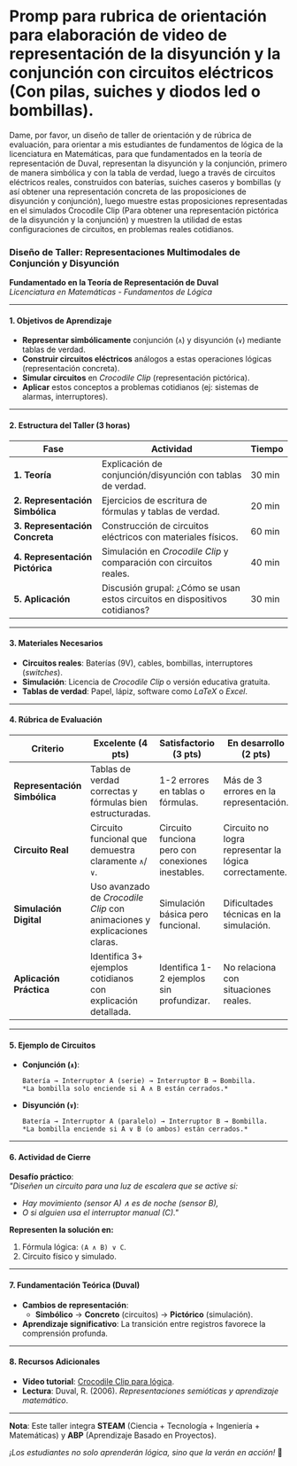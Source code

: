 # Promp para rubrica de orientación para elaboración de video de representación de la disyunción y la conjunción con circuitos eléctricos (Con pilas, suiches y diodos led o bombillas).

Dame, por favor, un diseño de taller de orientación y de rúbrica de evaluación, para orientar a mis estudiantes de fundamentos de lógica de la licenciatura en Matemáticas, para que fundamentados en la teoría de representación de Duval, representan la disyunción y la conjunción, primero de manera simbólica y con la tabla de verdad, luego a través de circuitos eléctricos reales, construidos con baterías, suiches caseros y bombillas (y así obtener una representación concreta de las proposiciones de disyunción y conjunción), luego muestre estas proposiciones representadas en el simulados Crocodile Clip (Para obtener una representación pictórica de la disyunción y la conjunción) y muestren la utilidad de estas configuraciones de circuitos, en problemas reales cotidianos.   


### **Diseño de Taller: Representaciones Multimodales de Conjunción y Disyunción**  
**Fundamentado en la Teoría de Representación de Duval**  
*Licenciatura en Matemáticas - Fundamentos de Lógica*  

---

#### **1. Objetivos de Aprendizaje**  
- **Representar simbólicamente** conjunción (`∧`) y disyunción (`∨`) mediante tablas de verdad.  
- **Construir circuitos eléctricos** análogos a estas operaciones lógicas (representación concreta).  
- **Simular circuitos** en *Crocodile Clip* (representación pictórica).  
- **Aplicar** estos conceptos a problemas cotidianos (ej: sistemas de alarmas, interruptores).  

---

#### **2. Estructura del Taller (3 horas)**  

| **Fase**          | **Actividad**                                                                 | **Tiempo** |  
|--------------------|-------------------------------------------------------------------------------|------------|  
| **1. Teoría**      | Explicación de conjunción/disyunción con tablas de verdad.                    | 30 min     |  
| **2. Representación Simbólica** | Ejercicios de escritura de fórmulas y tablas de verdad.               | 20 min     |  
| **3. Representación Concreta**  | Construcción de circuitos eléctricos con materiales físicos.           | 60 min     |  
| **4. Representación Pictórica** | Simulación en *Crocodile Clip* y comparación con circuitos reales.     | 40 min     |  
| **5. Aplicación**  | Discusión grupal: ¿Cómo se usan estos circuitos en dispositivos cotidianos?   | 30 min     |  

---

#### **3. Materiales Necesarios**  
- **Circuitos reales**: Baterías (9V), cables, bombillas, interruptores (*switches*).  
- **Simulación**: Licencia de *Crocodile Clip* o versión educativa gratuita.  
- **Tablas de verdad**: Papel, lápiz, software como *LaTeX* o *Excel*.  

---

#### **4. Rúbrica de Evaluación**  

| **Criterio**               | **Excelente (4 pts)**                                                                 | **Satisfactorio (3 pts)**                                                  | **En desarrollo (2 pts)**                                           |  
|----------------------------|--------------------------------------------------------------------------------------|----------------------------------------------------------------------------|---------------------------------------------------------------------|  
| **Representación Simbólica** | Tablas de verdad correctas y fórmulas bien estructuradas.                            | 1-2 errores en tablas o fórmulas.                                         | Más de 3 errores en la representación.                              |  
| **Circuito Real**           | Circuito funcional que demuestra claramente `∧`/`∨`.                                 | Circuito funciona pero con conexiones inestables.                          | Circuito no logra representar la lógica correctamente.              |  
| **Simulación Digital**      | Uso avanzado de *Crocodile Clip* con animaciones y explicaciones claras.             | Simulación básica pero funcional.                                          | Dificultades técnicas en la simulación.                            |  
| **Aplicación Práctica**     | Identifica 3+ ejemplos cotidianos con explicación detallada.                         | Identifica 1-2 ejemplos sin profundizar.                                   | No relaciona con situaciones reales.                                |  

---

#### **5. Ejemplo de Circuitos**  
- **Conjunción (`∧`)**:  
  ```  
  Batería → Interruptor A (serie) → Interruptor B → Bombilla.  
  *La bombilla solo enciende si A ∧ B están cerrados.*  
  ```  
- **Disyunción (`∨`)**:  
  ```  
  Batería → Interruptor A (paralelo) → Interruptor B → Bombilla.  
  *La bombilla enciende si A ∨ B (o ambos) están cerrados.*  
  ```  

---

#### **6. Actividad de Cierre**  
**Desafío práctico**:  
*"Diseñen un circuito para una luz de escalera que se active si:*  
- *Hay movimiento (sensor A) ∧ es de noche (sensor B),*  
- *O si alguien usa el interruptor manual (C)."*  

**Representen la solución en:**  
1. Fórmula lógica: `(A ∧ B) ∨ C`.  
2. Circuito físico y simulado.  

---

#### **7. Fundamentación Teórica (Duval)**  
- **Cambios de representación**:  
  - **Simbólico** → **Concreto** (circuitos) → **Pictórico** (simulación).  
- **Aprendizaje significativo**: La transición entre registros favorece la comprensión profunda.  

---

#### **8. Recursos Adicionales**  
- **Video tutorial**: [Crocodile Clip para lógica](https://youtu.be/ejemplo).  
- **Lectura**: Duval, R. (2006). *Representaciones semióticas y aprendizaje matemático*.  

---

**Nota**: Este taller integra **STEAM** (Ciencia + Tecnología + Ingeniería + Matemáticas) y **ABP** (Aprendizaje Basado en Proyectos).  

*¡Los estudiantes no solo aprenderán lógica, sino que la verán en acción!* 🚀

